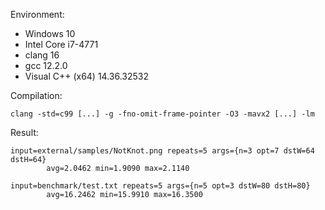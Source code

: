 Environment:

 - Windows 10
 - Intel Core i7-4771
 - clang 16
 - gcc 12.2.0
 - Visual C++ (x64) 14.36.32532

Compilation:

`clang -std=c99 [...] -g -fno-omit-frame-pointer -O3 -mavx2 [...] -lm`

Result:

```
input=external/samples/NotKnot.png repeats=5 args={n=3 opt=7 dstW=64 dstH=64}
        avg=2.0462 min=1.9090 max=2.1140

input=benchmark/test.txt repeats=5 args={n=5 opt=3 dstW=80 dstH=80}
        avg=16.2462 min=15.9910 max=16.3500
```
